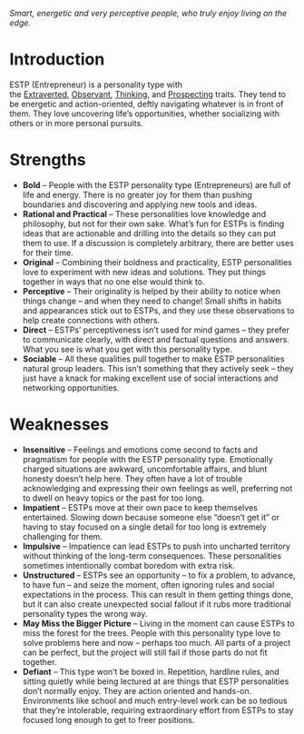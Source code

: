 *Smart, energetic and very perceptive people, who truly enjoy living on the edge.*
# Introduction

ESTP (Entrepreneur) is a personality type with the [Extraverted](https://www.16personalities.com/articles/energy-introverted-vs-extraverted), [Observant](https://www.16personalities.com/articles/mind-intuitive-vs-observant), [Thinking](https://www.16personalities.com/articles/nature-thinking-vs-feeling), and [Prospecting](https://www.16personalities.com/articles/tactics-judging-vs-prospecting) traits. They tend to be energetic and action-oriented, deftly navigating whatever is in front of them. They love uncovering life’s opportunities, whether socializing with others or in more personal pursuits.

# Strengths

- **Bold** – People with the ESTP personality type (Entrepreneurs) are full of life and energy. There is no greater joy for them than pushing boundaries and discovering and applying new tools and ideas.
- **Rational and Practical** – These personalities love knowledge and philosophy, but not for their own sake. What’s fun for ESTPs is finding ideas that are actionable and drilling into the details so they can put them to use. If a discussion is completely arbitrary, there are better uses for their time.
- **Original** – Combining their boldness and practicality, ESTP personalities love to experiment with new ideas and solutions. They put things together in ways that no one else would think to.
- **Perceptive** – Their originality is helped by their ability to notice when things change – and when they need to change! Small shifts in habits and appearances stick out to ESTPs, and they use these observations to help create connections with others.
- **Direct** – ESTPs’ perceptiveness isn’t used for mind games – they prefer to communicate clearly, with direct and factual questions and answers. What you see is what you get with this personality type.
- **Sociable** – All these qualities pull together to make ESTP personalities natural group leaders. This isn’t something that they actively seek – they just have a knack for making excellent use of social interactions and networking opportunities.

# Weaknesses

- **Insensitive** – Feelings and emotions come second to facts and pragmatism for people with the ESTP personality type. Emotionally charged situations are awkward, uncomfortable affairs, and blunt honesty doesn’t help here. They often have a lot of trouble acknowledging and expressing their own feelings as well, preferring not to dwell on heavy topics or the past for too long.
- **Impatient** – ESTPs move at their own pace to keep themselves entertained. Slowing down because someone else “doesn’t get it” or having to stay focused on a single detail for too long is extremely challenging for them.
- **Impulsive** – Impatience can lead ESTPs to push into uncharted territory without thinking of the long-term consequences. These personalities sometimes intentionally combat boredom with extra risk.
- **Unstructured** – ESTPs see an opportunity – to fix a problem, to advance, to have fun – and seize the moment, often ignoring rules and social expectations in the process. This can result in them getting things done, but it can also create unexpected social fallout if it rubs more traditional personality types the wrong way.
- **May Miss the Bigger Picture** – Living in the moment can cause ESTPs to miss the forest for the trees. People with this personality type love to solve problems here and now – perhaps too much. All parts of a project can be perfect, but the project will still fail if those parts do not fit together.
- **Defiant** – This type won’t be boxed in. Repetition, hardline rules, and sitting quietly while being lectured at are things that ESTP personalities don’t normally enjoy. They are action oriented and hands-on. Environments like school and much entry-level work can be so tedious that they’re intolerable, requiring extraordinary effort from ESTPs to stay focused long enough to get to freer positions.